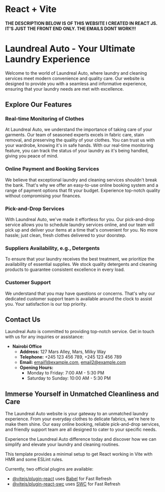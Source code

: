 # React + Vite
#### THE DESCRIPTION BELOW IS OF THIS WEBSITE I CREATED IN REACT JS. IT'S JUST THE FRONT END ONLY. THE EMAILS DONT WORK!!!

# Laundreal Auto - Your Ultimate Laundry Experience
Welcome to the world of Laundreal Auto, where laundry and cleaning services meet modern convenience and quality care. Our website is designed to provide you with a seamless and informative experience, ensuring that your laundry needs are met with excellence.

## Explore Our Features

### Real-time Monitoring of Clothes
At Laundreal Auto, we understand the importance of taking care of your garments. Our team of seasoned experts excels in fabric care, stain removal, and preserving the quality of your clothes. You can trust us with your wardrobe, knowing it's in safe hands. With our real-time monitoring feature, you can track the status of your laundry as it's being handled, giving you peace of mind.

### Online Payment and Booking Services
We believe that exceptional laundry and cleaning services shouldn't break the bank. That's why we offer an easy-to-use online booking system and a range of payment options that fit your budget. Experience top-notch quality without compromising your finances.

### Pick-and-Drop Services
With Laundreal Auto, we've made it effortless for you. Our pick-and-drop service allows you to schedule laundry services online, and our team will pick up and deliver your items at a time that's convenient for you. No more hassle; just clean, fresh clothes delivered to your doorstep.

### Suppliers Availability, e.g., Detergents
To ensure that your laundry receives the best treatment, we prioritize the availability of essential supplies. We stock quality detergents and cleaning products to guarantee consistent excellence in every load.

### Customer Support
We understand that you may have questions or concerns. That's why our dedicated customer support team is available around the clock to assist you. Your satisfaction is our top priority.

## Contact Us
Laundreal Auto is committed to providing top-notch service. Get in touch with us for any inquiries or assistance:

- **Nairobi Office**
  - **Address:** 127 Mars Alley, Mars, Milky Way
  - **Telephone:** +245 123 456 789, +245 123 456 789
  - **Email:** [email1@example.com](mailto:email1@example.com), [email2@example.com](mailto:email2@example.com)
  - **Opening Hours:**
    - Monday to Friday: 7:00 AM - 5:30 PM
    - Saturday to Sunday: 10:00 AM - 5:30 PM

## Immerse Yourself in Unmatched Cleanliness and Care
The Laundreal Auto website is your gateway to an unmatched laundry experience. From your everyday clothes to delicate fabrics, we're here to make them shine. Our easy online booking, reliable pick-and-drop services, and friendly support team are all designed to cater to your specific needs.

Experience the Laundreal Auto difference today and discover how we can simplify and elevate your laundry and cleaning routines.


This template provides a minimal setup to get React working in Vite with HMR and some ESLint rules.

Currently, two official plugins are available:

- [@vitejs/plugin-react](https://github.com/vitejs/vite-plugin-react/blob/main/packages/plugin-react/README.md) uses [Babel](https://babeljs.io/) for Fast Refresh
- [@vitejs/plugin-react-swc](https://github.com/vitejs/vite-plugin-react-swc) uses [SWC](https://swc.rs/) for Fast Refresh
